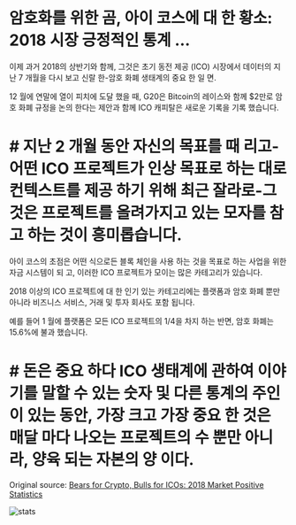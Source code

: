 # 암호화를 위한 곰, 아이 코스에 대 한 황소: 2018 시장 긍정적인 통계 ...

이제 과거 2018의 상반기와 함께, 그것은 초기 동전 제공 (ICO) 시장에서 데이터의 지난 7 개월을 다시 보고 신랄 한-암호 화폐 생태계의 중요 한 일 면.

12 월에 연말에 열이 피치에 도달 했을 때, G20은 Bitcoin의 레이스와 함께 $2만로 암호 화폐 규정을 논의 한다는 제안과 함께 ICO 캐피탈은 새로운 기록을 기록 했습니다.

# # 지난 2 개월 동안 자신의 목표를 때 리고-어떤 ICO 프로젝트가 인상 목표로 하는 대로 컨텍스트를 제공 하기 위해 최근 잘라로-그것은 프로젝트를 올려가지고 있는 모자를 참고 하는 것이 흥미롭습니다.

아이 코스의 초점은 어떤 식으로든 블록 체인을 사용 하는 것을 목표로 하는 사업을 위한 자금 시스템이 되 고, 이러한 ICO 프로젝트가 모이는 많은 카테고리가 있습니다.

2018 이상의 ICO 프로젝트에 대 한 인기 있는 카테고리에는 플랫폼과 암호 화폐 뿐만 아니라 비즈니스 서비스, 거래 및 투자 회사도 포함 됩니다.

예를 들어 1 월에 플랫폼은 모든 ICO 프로젝트의 1/4을 차지 하는 반면, 암호 화폐는 15.6%에 불과 했습니다.

# # 돈은 중요 하다 ICO 생태계에 관하여 이야기를 말할 수 있는 숫자 및 다른 통계의 주인이 있는 동안, 가장 크고 가장 중요 한 것은 매달 마다 나오는 프로젝트의 수 뿐만 아니라, 양육 되는 자본의 양 이다.

Original source: [Bears for Crypto, Bulls for ICOs: 2018 Market Positive Statistics](https://cointelegraph.com/news/bears-for-crypto-bulls-for-icos-2018-market-positive-statistics)

![stats](https://c.statcounter.com/11760860/0/a89fa40b/1/ "stats")